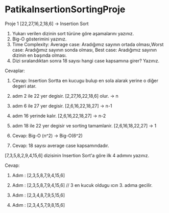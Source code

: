 # PatikaInsertionSortingProje

Proje 1
[22,27,16,2,18,6] -> Insertion Sort

1. Yukarı verilen dizinin sort türüne göre aşamalarını yazınız.
2. Big-O gösterimini yazınız.
3. Time Complexity: Average case: Aradığımız sayının ortada olması,Worst case: Aradığımız sayının sonda olması, Best case: Aradığımız sayının dizinin en başında olması.
4. Dizi sıralandıktan sonra 18 sayısı hangi case kapsamına girer? Yazınız.



Cevaplar:

1. Cevap:
	Insertion Sortta en kucugu bulup en sola alarak yerine o diğer degeri atar.
1. adım 2 ile 22 yer degisir.
	[2,27,16,22,18,6] olur. -> n
2. adım 6 ile 27 yer degisir.
	[2,6,16,22,18,27]		-> n-1
3. adım 16 yerinde kalır.
	[2,6,16,22,18,27] 		-> n-2
4. adım 18 ile 22 yer degisir ve sorting tamamlanir.
	[2,6,16,18,22,27]		-> 1
	
2. Cevap:
	Big-O (n^2) -> Big-O(6^2)
	
3. Cevap: 
	18 sayısı average case kapsamındadır.


[7,3,5,8,2,9,4,15,6] dizisinin Insertion Sort'a göre ilk 4 adımını yazınız.

Cevap:

1. Adım : [2,3,5,8,7,9,4,15,6]

2. Adım : [2,3,5,8,7,9,4,15,6] // 3 en kucuk oldugu ıcın 3. adıma gecilir.

3. Adım : [2,3,4,8,7,9,5,15,6]

4. Adım : [2,3,4,5,7,9,8,15,6]
	
